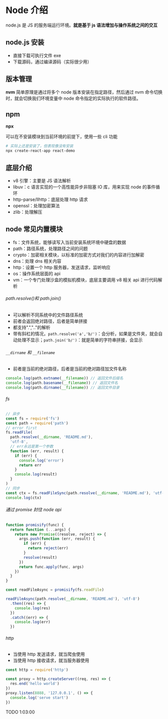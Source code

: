# Node 介绍

node.js 是 JS 的服务端运行环境。**就是基于 js 语法增加与操作系统之间的交互**

## node.js 安装

- 直接下载可执行文件 exe
- 下载源码，通过编译源码（实际很少用）

## 版本管理

**nvm**
简单原理是通过将多个 node 版本安装在指定路径，然后通过 nvm 命令切换时，就会切换我们环境变量中 node 命令指定的实际执行的软件路径。

## npm

**npx**

可以在不安装模块到当前环境的前提下，使用一些 cli 功能

```bash
# 实际上还是安装了，但表现像没有安装
npx create-react-app react-demo
```

## 底层介绍

- v8 引擎：主要是 JS 语法解析
- libuv：c 语言实现的一个高性能异步非阻塞 IO 库，用来实现 node 的事件循环
- http-parse/llhttp：底层处理 http 请求
- openssl：处理加密算法
- zlib：处理解压

## node 常见内置模块

- fs：文件系统，能够读写入当前安装系统环境中硬盘的数据
- path：路径系统，处理路径之间的问题
- crypto：加密相关模块，以标准的加密方式对我们的内容进行加解密
- dns：处理 dns 相关内容
- http：设置一个 http 服务器，发送请求，监听响应
- os：操作系统层面的 api
- vm：一个专门处理沙盒的模拟机模块，底层主要调用 v8 相关 api 进行代码解析

###### path.resolve()和 path.join()

- 可以解析不同系统中的文件路径系统
- 前者会返回绝对路径，后者是简单拼接
- 都支持".",".."的解析
- 带有斜杠的情况，`path.resolve('a','b/')`：会分析，如果是文件夹，就会自动处理不显示；`path.join('b/')`：就是简单的字符串拼接，会显示

###### `__dirname` 和 `__filename`

- 前者是当前的绝对路径，后者是当前的绝对路径加文件名称

```js
console.log(path.extname(__filename)) // 返回文件后缀名
console.log(path.basename(__filename)) // 返回文件名
console.log(path.dirname(__filename)) // 返回文件目录
```

###### fs

```js
// 异步
const fs = require('fs')
const path = require('path')
// error first
fs.readFile(
  path.resolve(__dirname, 'README.md'),
  'utf-8',
  // err永远是第一个参数
  function (err, result) {
    if (err) {
      console.log('error')
      return err
    }
    console.log(result)
  }
)
// 同步
const ctx = fs.readFileSync(path.resolve(__dirname, 'README.md'), 'utf-8')
console.log(ctx)
```

###### 通过 promise 封住 node api

```js
function promisify(func) {
  return function (...args) {
    return new Promise((resolve, reject) => {
      args.push(function (err, result) {
        if (err) {
          return reject(err)
        }
        resolve(result)
      })
      return func.apply(func, args)
    })
  }
}

const readFileAsync = promisify(fs.readFile)

readFileAsync(path.resolve(__dirname, 'README.md'), 'utf-8')
  .then((res) => {
    console.log(res)
  })
  .catch((err) => {
    console.log(err)
  })
```

###### http

- 当使用 http 发送请求，就当爬虫使用
- 当使用 http 接收请求，就当服务器使用

```js
const http = require('http')

const proxy = http.createServer((req, res) => {
  res.end('hello world')
})
proxy.listen(8888, '127.0.0.1', () => {
  console.log('serve start')
})
```

TODO 1:03:00
